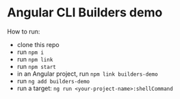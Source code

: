 # Angular CLI Builders demo

How to run:
- clone this repo
- run `npm i`
- run `npm link`
- run `npm start`
- in an Angular project, run `npm link builders-demo`
- run `ng add builders-demo`
- run a target: `ng run <your-project-name>:shellCommand`
